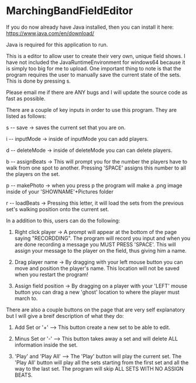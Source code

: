 # MarchingBandFieldEditor
If you do now already have Java installed, then you can install it here: 
https://www.java.com/en/download/

Java is required for this application to run.

This is a editor to allow user to create their very own, unique field shows.
I have not included the JavaRuntimeEnvironment for windows64 because it is simply too big for me to upload.
One important thing to note is that the program requires the user to manually save the current state of the sets. This is done by pressing s.

Please email me if there are ANY bugs and I will update the source code as fast as possible.

There are a couple of key inputs in order to use this program. They are listed as follows:
  
  s -- save
    -> saves the current set that you are on.
    
  i -- inputMode
    -> inside of inputMode you can add players.
  
  d -- deleteMode
    -> inside of deleteMode you can can delete players.
  
  b -- assignBeats
    -> This will prompt you for the number the players have to walk from one spot to another. Pressing 'SPACE' assigns this number to all the players on the set.
  
  p -- makePhoto
    -> when you press p the program will make a .png image inside of your 'SHOWNAME'+Pictures folder
    
  r -- loadBeats
    -> Pressing this letter, it will load the sets from the previous set's walking position onto the current set.

In a addition to this, users can do the following:

  1. Right click player
    -> A prompt will appear at the bottom of the page saying "RECORDDING". The program will record you input and when you are done recording a message you MUST PRESS 'SPACE'. This will assign your message to the player on the field, thus giving him a name.
  
  2. Drag player name
    -> By dragging with your left mouse button you can move and position the player's name. This location will not be saved when you restart the program!
    
  3. Assign field position
    -> By dragging on a player with your 'LEFT' mouse button you can drag a new 'ghost' location to where the player must march to.
  
There are also a couple buttons on the page that are very self explanatory but I will give a breif description of what they do:
  
  1. Add Set or '+'
    --> This button create a new set to be able to edit.
    
  2. Minus Set or '-'
    --> This button takes away a set and will delete ALL information inside the set.
  
  3. 'Play' and 'Play All'
    --> The 'Play' button will play the current set. The 'Play All' button will play all the sets starting from the first set and all the way to the last set. The program will skip ALL SETS WITH NO ASSIGN BEATS.
